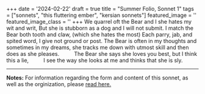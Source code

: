+++
date = '2024-02-22'
draft = true
title = "Summer Folio, Sonnet 1"
tags = ["sonnets", "this fluttering ember", "kersian sonnets"]
featured_image = ''
featured_image_class = ''
+++
We quarrel oft the Bear and I
she hates my wit and writ,
But she is stubborn as a dog
and I will not submit.
I match the Bear both tooth and claw,
(which she hates the most)
Each parry, jab, and spited word,
I give not ground or post.
The Bear is often in my thoughts
and sometimes in my dreams,
she tracks me down with utmost skill
and then does as she pleases.
<span style="margin-left:2.5em;">The Bear she says she loves you best, but I think this a lie,</span>
<span style="margin-left:2.5em;">I see the way she looks at me and thinks that she is sly.</span>

---
**Notes:** For information regarding the form and content of this sonnet, as well as the orginization, please [read here.](/writing/poetry/sonnets/keris/1read_me/)
